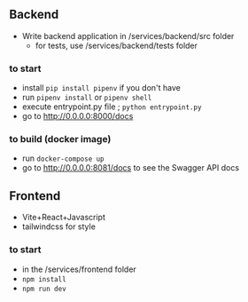 ## Backend
- Write backend application in /services/backend/src folder
  - for tests, use /services/backend/tests folder
### to start
- install `pip install pipenv` if you don't have
- run `pipenv install` or `pipenv shell`
- execute entrypoint.py file ; `python entrypoint.py` 
- go to http://0.0.0.0:8000/docs

### to build (docker image)
- run `docker-compose up`
- go to http://0.0.0.0:8081/docs to see the Swagger API docs

## Frontend
- Vite+React+Javascript
- tailwindcss for style
### to start
- in the /services/frontend folder
- `npm install`
- `npm run dev`
